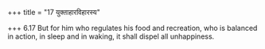 +++
title = "17 युक्ताहारविहारस्य"

+++
6.17 But for him who regulates his food and recreation, who is balanced
in action, in sleep and in waking, it shall dispel all unhappiness.
